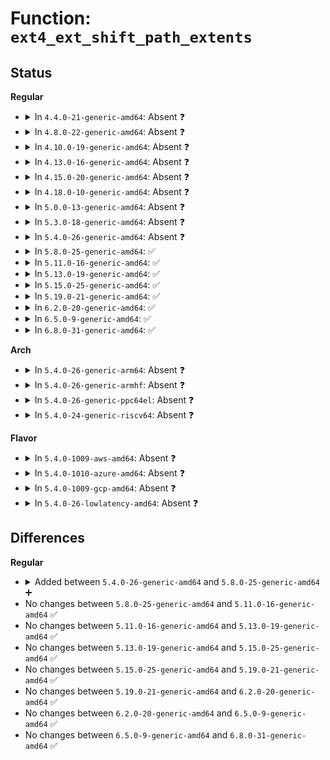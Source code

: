 # Function: <code>ext4_ext_shift_path_extents</code>

## Status
<b>Regular</b>
<ul>
<li>
<details>
<summary>In <code>4.4.0-21-generic-amd64</code>: Absent ❓</summary>

```json
{
  "name": "ext4_ext_shift_path_extents",
  "collision_type": "Unique Static",
  "inline_type": "Full",
  "funcs": [
    {
      "addr": 18446744071581747622,
      "name": "ext4_ext_shift_path_extents",
      "external": false,
      "loc": "fs/ext4/extents.c:5265",
      "file": "fs/ext4/extents.c",
      "inline": "not declared, inlined",
      "caller_inline": [
        "fs/ext4/extents.c:ext4_ext_shift_extents"
      ],
      "caller_func": []
    }
  ],
  "symbols": []
}
```
</details>
</li>
<li>
<details>
<summary>In <code>4.8.0-22-generic-amd64</code>: Absent ❓</summary>

```json
{
  "name": "ext4_ext_shift_path_extents",
  "collision_type": "Unique Static",
  "inline_type": "Full",
  "funcs": [
    {
      "addr": 18446744071581942260,
      "name": "ext4_ext_shift_path_extents",
      "external": false,
      "loc": "fs/ext4/extents.c:5267",
      "file": "fs/ext4/extents.c",
      "inline": "not declared, inlined",
      "caller_inline": [
        "fs/ext4/extents.c:ext4_ext_shift_extents"
      ],
      "caller_func": []
    }
  ],
  "symbols": []
}
```
</details>
</li>
<li>
<details>
<summary>In <code>4.10.0-19-generic-amd64</code>: Absent ❓</summary>

```json
{
  "name": "ext4_ext_shift_path_extents",
  "collision_type": "Unique Static",
  "inline_type": "Full",
  "funcs": [
    {
      "addr": 18446744071582032273,
      "name": "ext4_ext_shift_path_extents",
      "external": false,
      "loc": "fs/ext4/extents.c:5243",
      "file": "fs/ext4/extents.c",
      "inline": "not declared, inlined",
      "caller_inline": [
        "fs/ext4/extents.c:ext4_ext_shift_extents"
      ],
      "caller_func": []
    }
  ],
  "symbols": []
}
```
</details>
</li>
<li>
<details>
<summary>In <code>4.13.0-16-generic-amd64</code>: Absent ❓</summary>

```json
{
  "name": "ext4_ext_shift_path_extents",
  "collision_type": "Unique Static",
  "inline_type": "Full",
  "funcs": [
    {
      "addr": 18446744071581894768,
      "name": "ext4_ext_shift_path_extents",
      "external": false,
      "loc": "fs/ext4/extents.c:5239",
      "file": "fs/ext4/extents.c",
      "inline": "not declared, inlined",
      "caller_inline": [
        "fs/ext4/extents.c:ext4_ext_shift_extents"
      ],
      "caller_func": []
    }
  ],
  "symbols": []
}
```
</details>
</li>
<li>
<details>
<summary>In <code>4.15.0-20-generic-amd64</code>: Absent ❓</summary>

```json
{
  "name": "ext4_ext_shift_path_extents",
  "collision_type": "Unique Static",
  "inline_type": "Full",
  "funcs": [
    {
      "addr": 18446744071582044944,
      "name": "ext4_ext_shift_path_extents",
      "external": false,
      "loc": "fs/ext4/extents.c:5242",
      "file": "fs/ext4/extents.c",
      "inline": "not declared, inlined",
      "caller_inline": [
        "fs/ext4/extents.c:ext4_ext_shift_extents"
      ],
      "caller_func": []
    }
  ],
  "symbols": []
}
```
</details>
</li>
<li>
<details>
<summary>In <code>4.18.0-10-generic-amd64</code>: Absent ❓</summary>

```json
{
  "name": "ext4_ext_shift_path_extents",
  "collision_type": "Unique Static",
  "inline_type": "Full",
  "funcs": [
    {
      "addr": 18446744071582237944,
      "name": "ext4_ext_shift_path_extents",
      "external": false,
      "loc": "fs/ext4/extents.c:5238",
      "file": "fs/ext4/extents.c",
      "inline": "not declared, inlined",
      "caller_inline": [
        "fs/ext4/extents.c:ext4_ext_shift_extents"
      ],
      "caller_func": []
    }
  ],
  "symbols": []
}
```
</details>
</li>
<li>
<details>
<summary>In <code>5.0.0-13-generic-amd64</code>: Absent ❓</summary>

```json
{
  "name": "ext4_ext_shift_path_extents",
  "collision_type": "Unique Static",
  "inline_type": "Full",
  "funcs": [
    {
      "addr": 18446744071582333864,
      "name": "ext4_ext_shift_path_extents",
      "external": false,
      "loc": "fs/ext4/extents.c:5140",
      "file": "fs/ext4/extents.c",
      "inline": "not declared, inlined",
      "caller_inline": [
        "fs/ext4/extents.c:ext4_ext_shift_extents"
      ],
      "caller_func": []
    }
  ],
  "symbols": []
}
```
</details>
</li>
<li>
<details>
<summary>In <code>5.3.0-18-generic-amd64</code>: Absent ❓</summary>

```json
{
  "name": "ext4_ext_shift_path_extents",
  "collision_type": "Unique Static",
  "inline_type": "Full",
  "funcs": [
    {
      "addr": 18446744071582504681,
      "name": "ext4_ext_shift_path_extents",
      "external": false,
      "loc": "fs/ext4/extents.c:5150",
      "file": "fs/ext4/extents.c",
      "inline": "not declared, inlined",
      "caller_inline": [
        "fs/ext4/extents.c:ext4_ext_shift_extents"
      ],
      "caller_func": []
    }
  ],
  "symbols": []
}
```
</details>
</li>
<li>
<details>
<summary>In <code>5.4.0-26-generic-amd64</code>: Absent ❓</summary>

```json
{
  "name": "ext4_ext_shift_path_extents",
  "collision_type": "Unique Static",
  "inline_type": "Full",
  "funcs": [
    {
      "addr": 18446744071582604809,
      "name": "ext4_ext_shift_path_extents",
      "external": false,
      "loc": "fs/ext4/extents.c:5228",
      "file": "fs/ext4/extents.c",
      "inline": "not declared, inlined",
      "caller_inline": [
        "fs/ext4/extents.c:ext4_ext_shift_extents"
      ],
      "caller_func": []
    }
  ],
  "symbols": []
}
```
</details>
</li>
<li>
<details>
<summary>In <code>5.8.0-25-generic-amd64</code>: ✅</summary>

```c
int ext4_ext_shift_path_extents(struct ext4_ext_path * path, ext4_lblk_t shift, struct inode * inode, handle_t * handle, enum SHIFT_DIRECTION SHIFT)
```

```json
{
  "name": "ext4_ext_shift_path_extents",
  "collision_type": "Unique Static",
  "inline_type": "No",
  "funcs": [
    {
      "addr": 18446744071582909952,
      "name": "ext4_ext_shift_path_extents",
      "external": false,
      "loc": "fs/ext4/extents.c:4995",
      "file": "fs/ext4/extents.c",
      "inline": "seen, unknown",
      "caller_inline": [],
      "caller_func": [
        "fs/ext4/extents.c:ext4_ext_shift_extents",
        "fs/ext4/extents.c:ext4_ext_shift_extents"
      ]
    }
  ],
  "symbols": [
    {
      "addr": 18446744071582909952,
      "name": "ext4_ext_shift_path_extents",
      "section": ".text",
      "bind": "STB_LOCAL",
      "size": 686
    }
  ]
}
```
</details>
</li>
<li>
<details>
<summary>In <code>5.11.0-16-generic-amd64</code>: ✅</summary>

```c
int ext4_ext_shift_path_extents(struct ext4_ext_path * path, ext4_lblk_t shift, struct inode * inode, handle_t * handle, enum SHIFT_DIRECTION SHIFT)
```

```json
{
  "name": "ext4_ext_shift_path_extents",
  "collision_type": "Unique Static",
  "inline_type": "No",
  "funcs": [
    {
      "addr": 18446744071582981760,
      "name": "ext4_ext_shift_path_extents",
      "external": false,
      "loc": "fs/ext4/extents.c:5004",
      "file": "fs/ext4/extents.c",
      "inline": "seen, unknown",
      "caller_inline": [],
      "caller_func": [
        "fs/ext4/extents.c:ext4_ext_shift_extents",
        "fs/ext4/extents.c:ext4_ext_shift_extents"
      ]
    }
  ],
  "symbols": [
    {
      "addr": 18446744071582981760,
      "name": "ext4_ext_shift_path_extents",
      "section": ".text",
      "bind": "STB_LOCAL",
      "size": 693
    }
  ]
}
```
</details>
</li>
<li>
<details>
<summary>In <code>5.13.0-19-generic-amd64</code>: ✅</summary>

```c
int ext4_ext_shift_path_extents(struct ext4_ext_path * path, ext4_lblk_t shift, struct inode * inode, handle_t * handle, enum SHIFT_DIRECTION SHIFT)
```

```json
{
  "name": "ext4_ext_shift_path_extents",
  "collision_type": "Unique Static",
  "inline_type": "No",
  "funcs": [
    {
      "addr": 18446744071583007488,
      "name": "ext4_ext_shift_path_extents",
      "external": false,
      "loc": "fs/ext4/extents.c:5010",
      "file": "fs/ext4/extents.c",
      "inline": "seen, unknown",
      "caller_inline": [],
      "caller_func": [
        "fs/ext4/extents.c:ext4_ext_shift_extents",
        "fs/ext4/extents.c:ext4_ext_shift_extents"
      ]
    }
  ],
  "symbols": [
    {
      "addr": 18446744071583007488,
      "name": "ext4_ext_shift_path_extents",
      "section": ".text",
      "bind": "STB_LOCAL",
      "size": 692
    }
  ]
}
```
</details>
</li>
<li>
<details>
<summary>In <code>5.15.0-25-generic-amd64</code>: ✅</summary>

```c
int ext4_ext_shift_path_extents(struct ext4_ext_path * path, ext4_lblk_t shift, struct inode * inode, handle_t * handle, enum SHIFT_DIRECTION SHIFT)
```

```json
{
  "name": "ext4_ext_shift_path_extents",
  "collision_type": "Unique Static",
  "inline_type": "No",
  "funcs": [
    {
      "addr": 18446744071583344640,
      "name": "ext4_ext_shift_path_extents",
      "external": false,
      "loc": "fs/ext4/extents.c:5018",
      "file": "fs/ext4/extents.c",
      "inline": "seen, unknown",
      "caller_inline": [],
      "caller_func": [
        "fs/ext4/extents.c:ext4_ext_shift_extents"
      ]
    }
  ],
  "symbols": [
    {
      "addr": 18446744071583344640,
      "name": "ext4_ext_shift_path_extents",
      "section": ".text",
      "bind": "STB_LOCAL",
      "size": 594
    }
  ]
}
```
</details>
</li>
<li>
<details>
<summary>In <code>5.19.0-21-generic-amd64</code>: ✅</summary>

```c
int ext4_ext_shift_path_extents(struct ext4_ext_path * path, ext4_lblk_t shift, struct inode * inode, handle_t * handle, enum SHIFT_DIRECTION SHIFT)
```

```json
{
  "name": "ext4_ext_shift_path_extents",
  "collision_type": "Unique Static",
  "inline_type": "No",
  "funcs": [
    {
      "addr": 18446744071583854560,
      "name": "ext4_ext_shift_path_extents",
      "external": false,
      "loc": "fs/ext4/extents.c:5021",
      "file": "fs/ext4/extents.c",
      "inline": "seen, unknown",
      "caller_inline": [],
      "caller_func": [
        "fs/ext4/extents.c:ext4_ext_shift_extents"
      ]
    }
  ],
  "symbols": [
    {
      "addr": 18446744071583854560,
      "name": "ext4_ext_shift_path_extents",
      "section": ".text",
      "bind": "STB_LOCAL",
      "size": 585
    }
  ]
}
```
</details>
</li>
<li>
<details>
<summary>In <code>6.2.0-20-generic-amd64</code>: ✅</summary>

```c
int ext4_ext_shift_path_extents(struct ext4_ext_path * path, ext4_lblk_t shift, struct inode * inode, handle_t * handle, enum SHIFT_DIRECTION SHIFT)
```

```json
{
  "name": "ext4_ext_shift_path_extents",
  "collision_type": "Unique Static",
  "inline_type": "No",
  "funcs": [
    {
      "addr": 18446744071584478704,
      "name": "ext4_ext_shift_path_extents",
      "external": false,
      "loc": "fs/ext4/extents.c:5025",
      "file": "fs/ext4/extents.c",
      "inline": "seen, unknown",
      "caller_inline": [],
      "caller_func": [
        "fs/ext4/extents.c:ext4_ext_shift_extents"
      ]
    }
  ],
  "symbols": [
    {
      "addr": 18446744071584478704,
      "name": "ext4_ext_shift_path_extents",
      "section": ".text",
      "bind": "STB_LOCAL",
      "size": 585
    }
  ]
}
```
</details>
</li>
<li>
<details>
<summary>In <code>6.5.0-9-generic-amd64</code>: ✅</summary>

```c
int ext4_ext_shift_path_extents(struct ext4_ext_path * path, ext4_lblk_t shift, struct inode * inode, handle_t * handle, enum SHIFT_DIRECTION SHIFT)
```

```json
{
  "name": "ext4_ext_shift_path_extents",
  "collision_type": "Unique Static",
  "inline_type": "No",
  "funcs": [
    {
      "addr": 18446744071584707424,
      "name": "ext4_ext_shift_path_extents",
      "external": false,
      "loc": "fs/ext4/extents.c:5024",
      "file": "fs/ext4/extents.c",
      "inline": "seen, unknown",
      "caller_inline": [],
      "caller_func": [
        "fs/ext4/extents.c:ext4_ext_shift_extents"
      ]
    }
  ],
  "symbols": [
    {
      "addr": 18446744071584707424,
      "name": "ext4_ext_shift_path_extents",
      "section": ".text",
      "bind": "STB_LOCAL",
      "size": 600
    }
  ]
}
```
</details>
</li>
<li>
<details>
<summary>In <code>6.8.0-31-generic-amd64</code>: ✅</summary>

```c
int ext4_ext_shift_path_extents(struct ext4_ext_path * path, ext4_lblk_t shift, struct inode * inode, handle_t * handle, enum SHIFT_DIRECTION SHIFT)
```

```json
{
  "name": "ext4_ext_shift_path_extents",
  "collision_type": "Unique Static",
  "inline_type": "No",
  "funcs": [
    {
      "addr": 18446744071584940048,
      "name": "ext4_ext_shift_path_extents",
      "external": false,
      "loc": "fs/ext4/extents.c:5059",
      "file": "fs/ext4/extents.c",
      "inline": "seen, unknown",
      "caller_inline": [],
      "caller_func": [
        "fs/ext4/extents.c:ext4_ext_shift_extents"
      ]
    }
  ],
  "symbols": [
    {
      "addr": 18446744071584940048,
      "name": "ext4_ext_shift_path_extents",
      "section": ".text",
      "bind": "STB_LOCAL",
      "size": 600
    }
  ]
}
```
</details>
</li>
</ul>
<b>Arch</b>
<ul>
<li>
<details>
<summary>In <code>5.4.0-26-generic-arm64</code>: Absent ❓</summary>

```json
{
  "name": "ext4_ext_shift_path_extents",
  "collision_type": "Unique Static",
  "inline_type": "Full",
  "funcs": [
    {
      "addr": 18446603336494255184,
      "name": "ext4_ext_shift_path_extents",
      "external": false,
      "loc": "fs/ext4/extents.c:5228",
      "file": "fs/ext4/extents.c",
      "inline": "not declared, inlined",
      "caller_inline": [
        "fs/ext4/extents.c:ext4_ext_shift_extents"
      ],
      "caller_func": []
    }
  ],
  "symbols": []
}
```
</details>
</li>
<li>
<details>
<summary>In <code>5.4.0-26-generic-armhf</code>: Absent ❓</summary>

```json
{
  "name": "ext4_ext_shift_path_extents",
  "collision_type": "Unique Static",
  "inline_type": "Full",
  "funcs": [
    {
      "addr": 3227687380,
      "name": "ext4_ext_shift_path_extents",
      "external": false,
      "loc": "fs/ext4/extents.c:5228",
      "file": "fs/ext4/extents.c",
      "inline": "not declared, inlined",
      "caller_inline": [
        "fs/ext4/extents.c:ext4_ext_shift_extents"
      ],
      "caller_func": []
    }
  ],
  "symbols": []
}
```
</details>
</li>
<li>
<details>
<summary>In <code>5.4.0-26-generic-ppc64el</code>: Absent ❓</summary>

```json
{
  "name": "ext4_ext_shift_path_extents",
  "collision_type": "Unique Static",
  "inline_type": "Full",
  "funcs": [
    {
      "addr": 13835058055287960160,
      "name": "ext4_ext_shift_path_extents",
      "external": false,
      "loc": "fs/ext4/extents.c:5228",
      "file": "fs/ext4/extents.c",
      "inline": "not declared, inlined",
      "caller_inline": [
        "fs/ext4/extents.c:ext4_ext_shift_extents"
      ],
      "caller_func": []
    }
  ],
  "symbols": []
}
```
</details>
</li>
<li>
<details>
<summary>In <code>5.4.0-24-generic-riscv64</code>: Absent ❓</summary>

```json
{
  "name": "ext4_ext_shift_path_extents",
  "collision_type": "Unique Static",
  "inline_type": "Full",
  "funcs": [
    {
      "addr": 18446743936273704644,
      "name": "ext4_ext_shift_path_extents",
      "external": false,
      "loc": "fs/ext4/extents.c:5228",
      "file": "fs/ext4/extents.c",
      "inline": "not declared, inlined",
      "caller_inline": [
        "fs/ext4/extents.c:ext4_ext_shift_extents"
      ],
      "caller_func": []
    }
  ],
  "symbols": []
}
```
</details>
</li>
</ul>
<b>Flavor</b>
<ul>
<li>
<details>
<summary>In <code>5.4.0-1009-aws-amd64</code>: Absent ❓</summary>

```json
{
  "name": "ext4_ext_shift_path_extents",
  "collision_type": "Unique Static",
  "inline_type": "Full",
  "funcs": [
    {
      "addr": 18446744071582573545,
      "name": "ext4_ext_shift_path_extents",
      "external": false,
      "loc": "fs/ext4/extents.c:5228",
      "file": "fs/ext4/extents.c",
      "inline": "not declared, inlined",
      "caller_inline": [
        "fs/ext4/extents.c:ext4_ext_shift_extents"
      ],
      "caller_func": []
    }
  ],
  "symbols": []
}
```
</details>
</li>
<li>
<details>
<summary>In <code>5.4.0-1010-azure-amd64</code>: Absent ❓</summary>

```json
{
  "name": "ext4_ext_shift_path_extents",
  "collision_type": "Unique Static",
  "inline_type": "Full",
  "funcs": [
    {
      "addr": 18446744071582510713,
      "name": "ext4_ext_shift_path_extents",
      "external": false,
      "loc": "fs/ext4/extents.c:5228",
      "file": "fs/ext4/extents.c",
      "inline": "not declared, inlined",
      "caller_inline": [
        "fs/ext4/extents.c:ext4_ext_shift_extents"
      ],
      "caller_func": []
    }
  ],
  "symbols": []
}
```
</details>
</li>
<li>
<details>
<summary>In <code>5.4.0-1009-gcp-amd64</code>: Absent ❓</summary>

```json
{
  "name": "ext4_ext_shift_path_extents",
  "collision_type": "Unique Static",
  "inline_type": "Full",
  "funcs": [
    {
      "addr": 18446744071582563657,
      "name": "ext4_ext_shift_path_extents",
      "external": false,
      "loc": "fs/ext4/extents.c:5228",
      "file": "fs/ext4/extents.c",
      "inline": "not declared, inlined",
      "caller_inline": [
        "fs/ext4/extents.c:ext4_ext_shift_extents"
      ],
      "caller_func": []
    }
  ],
  "symbols": []
}
```
</details>
</li>
<li>
<details>
<summary>In <code>5.4.0-26-lowlatency-amd64</code>: Absent ❓</summary>

```json
{
  "name": "ext4_ext_shift_path_extents",
  "collision_type": "Unique Static",
  "inline_type": "Full",
  "funcs": [
    {
      "addr": 18446744071582644889,
      "name": "ext4_ext_shift_path_extents",
      "external": false,
      "loc": "fs/ext4/extents.c:5228",
      "file": "fs/ext4/extents.c",
      "inline": "not declared, inlined",
      "caller_inline": [
        "fs/ext4/extents.c:ext4_ext_shift_extents"
      ],
      "caller_func": []
    }
  ],
  "symbols": []
}
```
</details>
</li>
</ul>

## Differences
<b>Regular</b>
<ul>
<li>
<details>
<summary>Added between <code>5.4.0-26-generic-amd64</code> and <code>5.8.0-25-generic-amd64</code> ➕</summary>

```c
int ext4_ext_shift_path_extents(struct ext4_ext_path * path, ext4_lblk_t shift, struct inode * inode, handle_t * handle, enum SHIFT_DIRECTION SHIFT)
```
</details>
</li>
<li>
No changes between <code>5.8.0-25-generic-amd64</code> and <code>5.11.0-16-generic-amd64</code> ✅
</li>
<li>
No changes between <code>5.11.0-16-generic-amd64</code> and <code>5.13.0-19-generic-amd64</code> ✅
</li>
<li>
No changes between <code>5.13.0-19-generic-amd64</code> and <code>5.15.0-25-generic-amd64</code> ✅
</li>
<li>
No changes between <code>5.15.0-25-generic-amd64</code> and <code>5.19.0-21-generic-amd64</code> ✅
</li>
<li>
No changes between <code>5.19.0-21-generic-amd64</code> and <code>6.2.0-20-generic-amd64</code> ✅
</li>
<li>
No changes between <code>6.2.0-20-generic-amd64</code> and <code>6.5.0-9-generic-amd64</code> ✅
</li>
<li>
No changes between <code>6.5.0-9-generic-amd64</code> and <code>6.8.0-31-generic-amd64</code> ✅
</li>
</ul>
